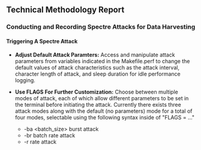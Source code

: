 ## Technical Methodology Report

### Conducting and Recording Spectre Attacks for Data Harvesting

#### Triggering A Spectre Attack
- **Adjust Default Attack Paramters:** Access and manipulate attack parameters from variables indicated in the Makefile.perf to change the default values of attack characteristics such as the attack interval, character length of attack, and sleep duration for idle performance logging.

- **Use FLAGS For Further Customization:** Choose between multiple modes of attack, each of which allow different parameters to be set in the terminal before initiating the attack. Currently there exists three attack modes along with the default (no parameters) mode for a total of four modes, selectable using the following syntax inside of "FLAGS = ..."
    - -ba <batch_size>        burst attack
    - -br <batch> <rate>      batch rate attack
    - -r  <rate>              rate attack
